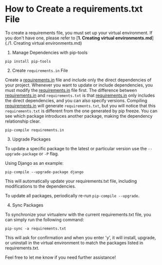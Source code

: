 # How to Create a requirements.txt File

To create a requirements file, you must set up your virtual environment. If you don't have one, please refer to [**1. Creating virtual environments.md**](./1. Creating virtual environments.md)

1. Manage Dependencies with pip-tools

```shell
pip install pip-tools
```

2. Create `requirements.in` File

Create a [requirements.in](../requirements.in) file and include only the direct dependencies of your project. Whenever you want to update or include dependencies, you must modify the [requirements.in](../requirements.in) file first. The difference between [requirements.in](../requirements.in) and `requirements.txt` is that [requirements.in](../requirements.in) only includes the direct dependencies, and you can also specify versions. Compiling [requirements.in](../requirements.in) will generate `requirements.txt`, but you will notice that this `requirements.txt` is different from the one generated by pip freeze. You can see which package introduces another package, making the dependency relationship clear.

```shell
pip-compile requirements.in
```

3. Upgrade Packages

To update a specific package to the latest or particular version use the `--upgrade-package` or `-P` flag.

Using Django as an example:

```shell
pip-compile --upgrade-package django
```

This will automatically update your requirements.txt file, including modifications to the dependencies.

To update all packages, periodically re-run `pip-compile --upgrade`.

4. Sync Packages

To synchronize your virtualenv with the current requirements.txt file, you can simply run the following command:

```shell
pip-sync -a requirements.txt
```

This will ask for confirmation and when you enter 'y', it will install, upgrade, or uninstall in the virtual environment to match the packages listed in requirements.txt.

Feel free to let me know if you need further assistance!